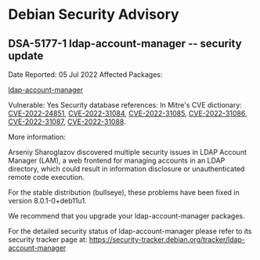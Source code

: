 
Debian Security Advisory
========================


DSA-5177-1 ldap-account-manager -- security update
--------------------------------------------------



Date Reported:
05 Jul 2022
Affected Packages:

[ldap-account-manager](https://packages.debian.org/src:ldap-account-manager)

Vulnerable:
Yes
Security database references:
In Mitre's CVE dictionary: [CVE-2022-24851](https://security-tracker.debian.org/tracker/CVE-2022-24851), [CVE-2022-31084](https://security-tracker.debian.org/tracker/CVE-2022-31084), [CVE-2022-31085](https://security-tracker.debian.org/tracker/CVE-2022-31085), [CVE-2022-31086](https://security-tracker.debian.org/tracker/CVE-2022-31086), [CVE-2022-31087](https://security-tracker.debian.org/tracker/CVE-2022-31087), [CVE-2022-31088](https://security-tracker.debian.org/tracker/CVE-2022-31088).  

More information:

Arseniy Sharoglazov discovered multiple security issues in LDAP Account
Manager (LAM), a web frontend for managing accounts in an LDAP directory,
which could result in information disclosure or unauthenticated remote
code execution.


For the stable distribution (bullseye), these problems have been fixed in
version 8.0.1-0+deb11u1.


We recommend that you upgrade your ldap-account-manager packages.


For the detailed security status of ldap-account-manager please refer to
its security tracker page at:
<https://security-tracker.debian.org/tracker/ldap-account-manager>





